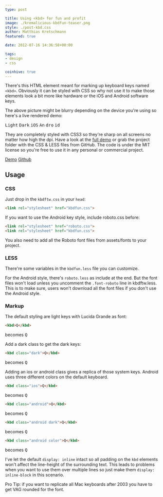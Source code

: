 ```yaml
---
type: post

title: Using <kbd> for fun and profit
image: ./kremalicious-kbdfun-teaser.png
style: ./post-kbd.css
author: Matthias Kretschmann
featured: true

date: 2012-07-16 14:36:58+00:00

tags:
- design
- css

coinhive: true
---
```


There's this HTML element meant for marking up keyboard keys named `<kbd>`. Obviously it can be styled with CSS so why not use it to make those elements look a bit more like hardware or the iOS and Android software keys.

The above picture might be blurry depending on the device you're using so here's a live rendered demo:

<kbd>Light</kbd> <kbd class="dark">Dark</kbd> <kbd class="ios">iOS</kbd> <kbd class="android">An</kbd> <kbd class="android dark">dro</kbd> <kbd class="android color">id</kbd>

They are completely styled with CSS3 so they're sharp on all screens no matter how high the dpi. Have a look at the [full demo](http://lab.kremalicious.com/kbdfun/) or grab the project folder with the CSS & LESS files from GitHub. The code is under the MIT license so you're free to use it in any personal or commercial project.

<p class="content-download">
    <a class="btn-primary icon-eye" href="http://lab.kremalicious.com/kbdfun/">Demo</a>
    <a class="icon-github" href="https://github.com/kremalicious/kbdfun/">Github</a>
</p>

## Usage


### CSS

Just drop in the `kbdftw.css` in your `head`:

```html
<link rel="stylesheet" href="kbdfun.css">
```

If you want to use the Android key style, include roboto.css before:

```html
<link rel="stylesheet" href="roboto.css">
<link rel="stylesheet" href="kbdfun.css">
```

You also need to add all the Roboto font files from assets/fonts to your project.

### LESS

There're some variables in the `kbdfun.less` file you can customize.

For the Android style, there's `roboto.less` as include at the end. But the font files won't load unless you uncomment the `.font-roboto` line in kbdftw.less. This is to make sure, users won't download all the font files if you don't use the Android style.

### Markup

The default styling are light keys with Lucida Grande as font:

```html
<kbd>Q</kbd>
```
becomes <kbd>Q</kbd>

Add a dark class to get the dark keys:

```html
<kbd class="dark">Q</kbd>
```
becomes <kbd class="dark">Q</kbd>

Adding an ios or android class gives a replica of those system keys. Android uses three different colors on the default keyboard.

```html
<kbd class="ios">Q</kbd>
```
becomes <kbd class="ios">Q</kbd>

```html
<kbd class="android">Q</kbd>
```
becomes <kbd class="android">Q</kbd>

```html
<kbd class="android dark">Q</kbd>
```
becomes <kbd class="android dark">Q</kbd>

```html
<kbd class="android color">Q</kbd>
```
becomes <kbd class="android color">Q</kbd>

I've let the default `display: inline` intact so all padding on the `kbd` elements won't affect the line-height of the surrounding text. This leads to problems when you want to use them over multiple lines so just make them `display: inline-block` in this scenario.

Pro Tip: if you want to replicate all Mac keyboards after 2003 you have to get VAG rounded for the font.
